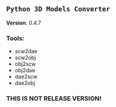 ## `Python 3D Models Converter`

**Version**: 0.4.7

### **Tools:** 
- scw2dae
- scw2obj
- obj2scw
- obj2dae
- dae2scw
- dae2obj

### **THIS IS NOT RELEASE VERSION!**
